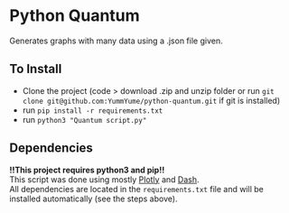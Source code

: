# Python Quantum

Generates graphs with many data using a .json file given.

## To Install

- Clone the project (code > download .zip and unzip folder or run ```git clone git@github.com:YummYume/python-quantum.git``` if git is installed)
- run ```pip install -r requirements.txt```
- run ```python3 "Quantum script.py"```

## Dependencies

**!!This project requires python3 and pip!!**  
This script was done using mostly [Plotly](https://plotly.com/) and [Dash](https://dash.plotly.com/).  
All dependencies are located in the ```requirements.txt``` file and will be installed automatically (see the steps above).
